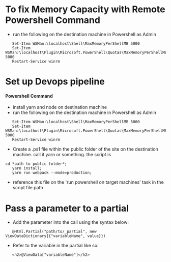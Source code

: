 # To fix Memory Capacity with Remote Powershell Command
- run the following on the destination machine in Powershell as Admin  
```
   Set-Item WSMan:\localhost\Shell\MaxMemoryPerShellMB 5000
   Set-Item WSMan:\localhost\Plugin\Microsoft.PowerShell\Quotas\MaxMemoryPerShellMB 5000
   Restart-Service winrm
```
#  Set up Devops pipeline


#### Powershell Command

- install yarn and node on destination machine
- run the following on the destination machine in Powershell as Admin  
```
   Set-Item WSMan:\localhost\Shell\MaxMemoryPerShellMB 5000
   Set-Item WSMan:\localhost\Plugin\Microsoft.PowerShell\Quotas\MaxMemoryPerShellMB 5000
   Restart-Service winrm
```
- Create a .ps1 file within the public folder of the site on the destination machine. call it yarn or something. the script is 
```
cd *path to public folder*;
   yarn install;
   yarn run webpack --mode=production;
``` 
- reference this file on the 'run powershell on target machines' task in the script file path


#  Pass a parameter to a partial

- Add the parameter into the call using the syntax below:

```
   @Html.Partial("path/to/_partial", new ViewDataDictionary{{"variableName", value}})
```

- Refer to the variable in the partial like so:
```
   <h2>@ViewData["variableName"]</h2>
```
